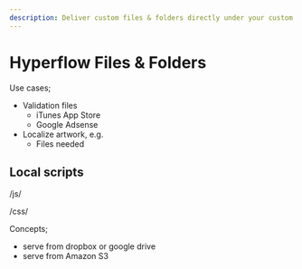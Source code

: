 ```yaml
---
description: Deliver custom files & folders directly under your custom domain
---
```


# Hyperflow Files & Folders

Use cases;

* Validation files
  * iTunes App Store
  * Google Adsense
* Localize artwork, e.g.
  * Files needed&#x20;



## Local scripts

&#x20;/js/

&#x20;/css/



Concepts;

* serve from dropbox or google drive&#x20;
* serve from Amazon S3&#x20;

